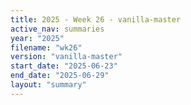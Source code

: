 ```yaml
---
title: 2025 - Week 26 - vanilla-master
active_nav: summaries
year: "2025"
filename: "wk26"
version: "vanilla-master"
start_date: "2025-06-23"
end_date: "2025-06-29"
layout: "summary"
---
```

